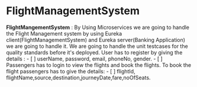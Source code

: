 # FlightManagementSystem
**FlightMangementSystem** : By Using Microservices we are going to handle the Flight Management system by using Eureka client(FlightManagementSystem) and Eureka server(Banking Application) we are going to handle it. We are going to handle the unit testcases for the quality standards before it's deployed.  User has to register by giving the details :  - [ ] userName, password, email, phoneNo, gender.  - [ ] Passengers has to login to view the flights and book the flights.  To book the flight passengers has to give the details:  - [ ] flightId, flightName,source,destination,journeyDate,fare,noOfSeats.
